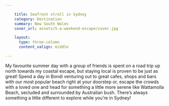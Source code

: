 ```yaml
---

    title: Seafront stroll in Sydney
    category: Destination
    summary: New South Wales
    cover_url: assets/5-a-weekend-escape/cover.jpg

    layout:
      type: three-column
      content_valign: middle

---
```


My favourite summer day with a group of friends is spent on a road trip up north towards my coastal escape, but staying local is proven to be just as great! Spend a day in Bondi venturing out to great cafes, shops and bars with our most popular beach right at your doorstep or, escape the crowds with a loved one and head for something a little more serene like Wattamolla Beach, secluded and surrounded by Australian bush. There’s always something a little different to explore while you’re in Sydney!
